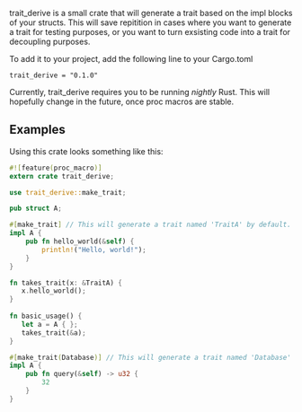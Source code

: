 trait_derive is a small crate that will generate a trait based on the impl blocks of your structs. This will save repitition in cases where you want to generate a trait for testing purposes, or you want to turn exsisting code into a trait for decoupling purposes.

To add it to your project, add the following line to your Cargo.toml

```
trait_derive = "0.1.0"
```

Currently, trait_derive requires you to be running _nightly_ Rust. This will hopefully change in the future, once proc macros are stable.

## Examples
Using this crate looks something like this: 
``` rust
#![feature(proc_macro)]
extern crate trait_derive;

use trait_derive::make_trait;

pub struct A;

#[make_trait] // This will generate a trait named 'TraitA' by default.
impl A {
    pub fn hello_world(&self) {
        println!("Hello, world!");
    }
}

fn takes_trait(x: &TraitA) {
   x.hello_world();
}
    
fn basic_usage() {
   let a = A { };
   takes_trait(&a);
}

#[make_trait(Database)] // This will generate a trait named 'Database'
impl A {
    pub fn query(&self) -> u32 {
        32
    }
}
```